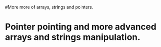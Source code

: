 #More more of arrays, strings and pointers.

# Pointer pointing and more advanced arrays and strings manipulation.
